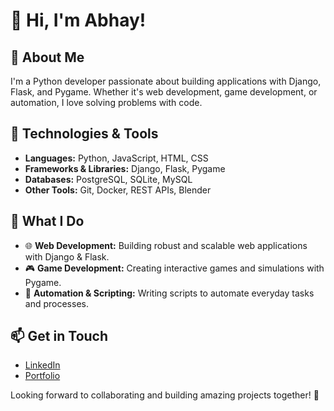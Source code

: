 # 👋 Hi, I'm Abhay!

## 🚀 About Me
I'm a Python developer passionate about building applications with Django, Flask, and Pygame. Whether it's web development, game development, or automation, I love solving problems with code.

## 🔧 Technologies & Tools
- **Languages:** Python, JavaScript, HTML, CSS  
- **Frameworks & Libraries:** Django, Flask, Pygame  
- **Databases:** PostgreSQL, SQLite, MySQL  
- **Other Tools:** Git, Docker, REST APIs, Blender

## 📌 What I Do
- 🌐 **Web Development:** Building robust and scalable web applications with Django & Flask.  
- 🎮 **Game Development:** Creating interactive games and simulations with Pygame.  
- 🔄 **Automation & Scripting:** Writing scripts to automate everyday tasks and processes.  

## 📫 Get in Touch
- [LinkedIn](https://linkedin.com/in/abhaysira)
- [Portfolio](https://myportfolio-alpha-bay.vercel.app/)

Looking forward to collaborating and building amazing projects together! 🚀
